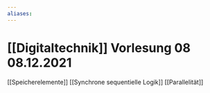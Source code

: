 ```yaml
---
aliases: 
---
```

# [[Digitaltechnik]] Vorlesung 08 08.12.2021
[[Speicherelemente]]
[[Synchrone sequentielle Logik]]
[[Parallelität]]